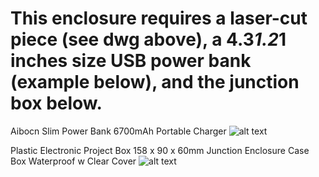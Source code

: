# This enclosure requires a laser-cut piece (see dwg above), a 4.3*1.2*1 inches size USB power bank (example below), and the junction box below.

Aibocn Slim Power Bank 6700mAh Portable Charger
![alt text](https://images-na.ssl-images-amazon.com/images/I/519pum35i9L._AC_SL1280_.jpg)

Plastic Electronic Project Box 158 x 90 x 60mm Junction Enclosure Case Box Waterproof w Clear Cover 
![alt text](https://images-na.ssl-images-amazon.com/images/I/51v2Tz57WRL._AC_SL1100_.jpg)
